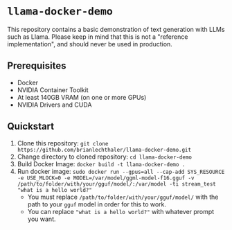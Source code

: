 # `llama-docker-demo`
This repository contains a basic demonstration of text generation with LLMs such as Llama.
Please keep in mind that this is not a "reference implementation", and should never be used in production.
## Prerequisites
* Docker
* NVIDIA Container Toolkit
* At least 140GB VRAM (on one or more GPUs)
* NVIDIA Drivers and CUDA

## Quickstart
1. Clone this repository: `git clone https://github.com/brianlechthaler/llama-docker-demo.git`
2. Change directory to cloned repository: `cd llama-docker-demo`
3. Build Docker Image: `docker build -t llama-docker-demo .`
4. Run docker image: `sudo docker run --gpus=all --cap-add SYS_RESOURCE -e USE_MLOCK=0 -e MODEL=/var/model/ggml-model-f16.gguf -v /path/to/folder/with/your/gguf/model/:/var/model -ti stream_test "what is a hello world?"`
   * You must replace `/path/to/folder/with/your/gguf/model/` with the path to your `gguf` model in order for this to work.
   * You can replace `"what is a hello world?"` with whatever prompt you want.